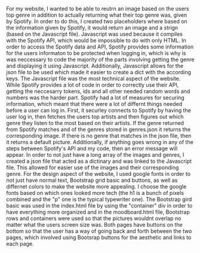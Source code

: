 For my website, I wanted to be able to reutrn an image based on the users top genre in addition to actually returning what their top genre was, given by Spotify. In order to do this, I created two placeholders where based on the information given by Spotify, it would return an image and a strign (based on the Javascript file). 
Javascript was used because it compiles with the Spotify API, which would be impossible to do with only HTML. In order to access the Spotify data and API, Spotify provides some information for the users informaton to be protected when logging in, which is why is was neccessary to code the majority of the parts involving getting the genre and displaying it using Javascript. Additionally, Javascript allows for the json file to be used which made it easier to create a dict with the according keys. 
The Javascript file was the most technical aspect of the website. While Spotify provides a lot of code in order to correctly use their API, getting the neccesarry tokens, ids and all other needed random words and numbers was the harder part. Spotify had a lot of measures for securing information, which meant that there were a lot of differnt things needed before a user can log in. First, it securley connects to Spotify by having the user log in, then fetches the users top artists and then figures out which genre they listen to the most based on their artists. If the genre returned from Spotify matches and of the genres stored in genres.json it returns the corresponding image. If there is no genre that matches in the json file, then it returns a default picture. Additionally, if anything goes wrong in any of the steps between Spotify's API and my code, then an error message will appear. 
In order to not just have a long array of the images and genres, I created a json file that acted as a dictinary and was linked to the Javascript file. This allowed for easier use of the images and their corresponding genre. 
For the design aspect of the website, I used google fonts in order to not just have normal text, Bootstrap grid basic and buttons, as well as differnet colors to make the website more appealing. I choose the google fonts based on which ones looked more tech (the h1 is a bunch of pixels combined and the "p" one is the typical typewriter one). The Bootstrap gird basic was used in the index.html file by using the "container" div in order to have everything more organized and in the moodboard.html file, Bootstrap rows and containers were used so that the pictures wouldnt overlap no matter what the users screen size was. Both pages have buttons on the bottom so that the user has a way of going back and forth between the two pages, which involved using Bootsrap buttons for the aesthetic and links to each page. 